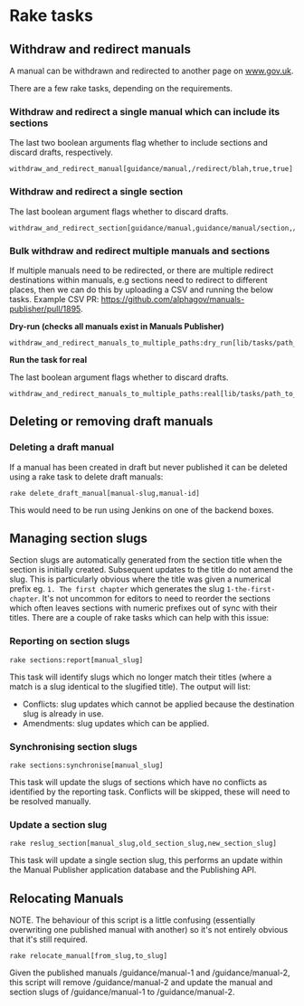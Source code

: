 # Rake tasks

## Withdraw and redirect manuals

A manual can be withdrawn and redirected to another page on www.gov.uk.

There are a few rake tasks, depending on the requirements.

### Withdraw and redirect a single manual which can include its sections

The last two boolean arguments flag whether to include sections and discard
drafts, respectively.

```
withdraw_and_redirect_manual[guidance/manual,/redirect/blah,true,true]
```

### Withdraw and redirect a single section

The last boolean argument flags whether to discard drafts.

```
withdraw_and_redirect_section[guidance/manual,guidance/manual/section,/redirect/blah,true]
```

### Bulk withdraw and redirect multiple manuals and sections

If multiple manuals need to be redirected, or there are multiple redirect
destinations within manuals, e.g sections need to redirect to different places,
then we can do this by uploading a CSV and running the below tasks. Example CSV
PR: https://github.com/alphagov/manuals-publisher/pull/1895.

**Dry-run (checks all manuals exist in Manuals Publisher)**

```
withdraw_and_redirect_manuals_to_multiple_paths:dry_run[lib/tasks/path_to_csv.csv]
```

**Run the task for real**

The last boolean argument flags whether to discard drafts.

```
withdraw_and_redirect_manuals_to_multiple_paths:real[lib/tasks/path_to_csv.csv,true]
```

## Deleting or removing draft manuals

### Deleting a draft manual

If a manual has been created in draft but never published it can be deleted using a rake task to delete draft manuals:

```
rake delete_draft_manual[manual-slug,manual-id]
```

This would need to be run using Jenkins on one of the backend boxes.


## Managing section slugs

Section slugs are automatically generated from the section title
when the section is initially created. Subsequent updates to the title
do not amend the slug. This is particularly obvious where the title was
given a numerical prefix eg. `1. The first chapter` which generates the
slug `1-the-first-chapter`.
It's not uncommon for editors to need to reorder the sections which
often leaves sections with numeric prefixes out of sync with their titles.
There are a couple of rake tasks which can help with this issue:

### Reporting on section slugs

```
rake sections:report[manual_slug]
```

This task will identify slugs which no longer match their titles (where a
match is a slug identical to the slugified title).
The output will list:
- Conflicts: slug updates which cannot be applied because
the destination slug is already in use.
- Amendments: slug updates which can be applied.

### Synchronising section slugs

```
rake sections:synchronise[manual_slug]
```

This task will update the slugs of sections which have no conflicts as
identified by the reporting task. Conflicts will be skipped, these will
need to be resolved manually.

### Update a section slug

```
rake reslug_section[manual_slug,old_section_slug,new_section_slug]
```

This task will update a single section slug, this performs an update within
the Manual Publisher application database and the Publishing API.

## Relocating Manuals

NOTE. The behaviour of this script is a little confusing (essentially overwriting one published manual with another) so it's not entirely obvious that it's still required.

```
rake relocate_manual[from_slug,to_slug]
```

Given the published manuals /guidance/manual-1 and /guidance/manual-2, this script will remove /guidance/manual-2 and update the manual and section slugs of /guidance/manual-1 to /guidance/manual-2.
